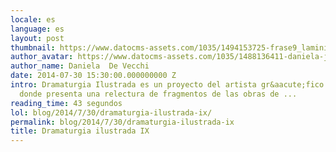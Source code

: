 ```yaml
---
locale: es
language: es
layout: post
thumbnail: https://www.datocms-assets.com/1035/1494153725-frase9_laminimal_low-png?ch=DPR%2CWidth&auto=format&w=300
author_avatar: https://www.datocms-assets.com/1035/1488136411-daniela-jpeg?ch=DPR%2CWidth&auto=format&w=150
author_name: Daniela  De Vecchi
date: 2014-07-30 15:30:00.000000000 Z
intro: Dramaturgia Ilustrada es un proyecto del artista gr&aacute;fico Carlos Murillo
  donde presenta una relectura de fragmentos de las obras de ...
reading_time: 43 segundos
lol: blog/2014/7/30/dramaturgia-ilustrada-ix/
permalink: blog/2014/7/30/dramaturgia-ilustrada-ix
title: Dramaturgia ilustrada IX
---
```


